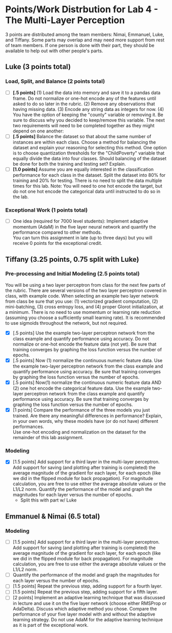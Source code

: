 # **Points/Work Distrbution for Lab 4 - The Multi-Layer Perception**
3 points are distributed among the team members: Nimai, Emmanuel, Luke, and Tiffany. Some parts may overlap and may need more support from rest of team members. If one person is done with their part, they should be available to help out with other people's parts. 

## Luke (3 points total)
### **Load, Split, and Balance (2 points total)**

- [ ] **[.5 points]** (1) Load the data into memory and save it to a pandas data frame. Do not normalize or one-hot encode any of the features until asked to do so later in the rubric. (2) Remove any observations that having missing data. (3) Encode any string data as integers for now. (4) You have the option of keeping the "county" variable or removing it. Be sure to discuss why you decided to keep/remove this variable. 
The next two requirements will need to be completed together as they might depend on one another:
- [ ] **[.5 points]** Balance the dataset so that about the same number of instances are within each class. Choose a method for balancing the dataset and explain your reasoning for selecting this method. One option is to choose quantization thresholds for the "ChildPoverty" variable that equally divide the data into four classes. Should balancing of the dataset be done for both the training and testing set? Explain.
- [ ] **[1.0 points]** Assume you are equally interested in the classification performance for each class in the dataset. Split the dataset into 80% for training and 20% for testing. There is no need to split the data multiple times for this lab.
Note: You will need to one hot encode the target, but do not one hot encode the categorical data until instructed to do so in the lab.
### **Exceptional Work (1 points total)**
- [ ] One idea (required for 7000 level students):  Implement adaptive momentum (AdaM) in the five layer neural network and quantify the performance compared to other methods.  
You can turn this assignment in late (up to three days) but you will receive 0 points for the exceptional credit. 

## Tiffany (3.25 points, 0.75 split with Luke)
### **Pre-processing and Initial Modeling (2.5 points total)**
You will be using a two layer perceptron from class for the next few parts of the rubric. There are several versions of the two layer perceptron covered in class, with example code. When selecting an example two layer network from class be sure that you use: (1) vectorized gradient computation, (2) mini-batching, (3) cross entropy loss, and (4) proper Glorot initialization, at a minimum. There is no need to use momentum or learning rate reduction (assuming you choose a sufficiently small learning rate). It is recommended to use sigmoids throughout the network, but not required.
- [X] [.5 points] Use the example two-layer perceptron network from the class example and quantify performance using accuracy. Do not normalize or one-hot encode the feature data (not yet). Be sure that training converges by graphing the loss function versus the number of epochs. 
- [X] [.5 points] Now (1) normalize the continuous numeric feature data. Use the example two-layer perceptron network from the class example and quantify performance using accuracy. Be sure that training converges by graphing the loss function versus the number of epochs.  
- [X] [.5 points] Now(1) normalize the continuous numeric feature data AND (2) one hot encode the categorical feature data. Use the example two-layer perceptron network from the class example and quantify performance using accuracy. Be sure that training converges by graphing the loss function versus the number of epochs. 
- [X] [1 points] Compare the performance of the three models you just trained. Are there any meaningful differences in performance? Explain, in your own words, why these models have (or do not have) different performances.  
Use one-hot encoding and normalization on the dataset for the remainder of this lab assignment.
### **Modeling**
- [X] [1.5 points] Add support for a third layer in the multi-layer perceptron. Add support for saving (and plotting after training is completed) the average magnitude of the gradient for each layer, for each epoch (like we did in the flipped module for back propagation). For magnitude calculation, you are free to use either the average absolute values or the L1/L2 norm.
Quantify the performance of the model and graph the magnitudes for each layer versus the number of epochs.
    - Split this with part w/ Luke

## Emmanuel & Nimai (6.5 total)
### **Modeling**
- [ ] [1.5 points] Add support for a third layer in the multi-layer perceptron. Add support for saving (and plotting after training is completed) the average magnitude of the gradient for each layer, for each epoch (like we did in the flipped module for back propagation). For magnitude calculation, you are free to use either the average absolute values or the L1/L2 norm.
- [ ] Quantify the performance of the model and graph the magnitudes for each layer versus the number of epochs.
- [ ] [1.5 points] Repeat the previous step, adding support for a fourth layer.
- [ ] [1.5 points] Repeat the previous step, adding support for a fifth layer. 
- [ ] [2 points] Implement an adaptive learning technique that was discussed in lecture and use it on the five layer network (choose either RMSProp or AdaDelta). Discuss which adaptive method you chose. Compare the performance of your five layer model with and without the adaptive learning strategy. Do not use AdaM for the adaptive learning technique as it is part of the exceptional work.
